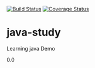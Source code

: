 [![Build Status](https://travis-ci.org/lfujian/java-study.svg)](https://travis-ci.org/lfujian/java-study)
[![Coverage Status](https://coveralls.io/repos/lfujian/java-study/badge.svg?branch=master&service=github)](https://coveralls.io/github/lfujian/java-study?branch=master)
# java-study

Learning java Demo

0.0